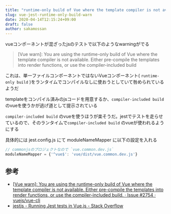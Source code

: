 ```yaml
---
title: "runtime-only build of Vue where the template compiler is not available"
slug: vue-jest-runtime-only-build-warn
date: 2020-04-14T12:15:24+09:00
draft: false
author: sakamossan
---
```


vueコンポーネントが混ざったjsのテストで以下のようなwarningがでる

> [Vue warn]: You are using the runtime-only build of Vue where the template compiler is not available. Either pre-compile the templates into render functions, or use the compiler-included build

これは、単一ファイルコンポーネントではないVueコンポーネント( `runtime-only build` )をランタイムでコンパイルなしに使おうとしていて咎められているようだ

templateをコンパイル済みのjsコードを用意するか、`compiler-included build` のvueを使うかが逃げ道として提示されている

`compiler-included build` のvueを使うほうが楽そうだ。jestでテストを走らせているので、そのランタイムで`compiler-included build` のvueが使われるようにする

具体的には jest.config.js にて moduleNameMapper に以下の設定を入れる

```js
// commonjsのプロジェクトなので `vue.common.dev.js`
moduleNameMapper = {'^vue$': 'vue/dist/vue.common.dev.js'}
```

## 参考

- [[Vue warn]: You are using the runtime-only build of Vue where the template compiler is not available. Either pre-compile the templates into render functions, or use the compiler-included build. · Issue #2754 · vuejs/vue-cli](https://github.com/vuejs/vue-cli/issues/2754)
- [jestjs - Running Jest tests in Vue.js - Stack Overflow](https://stackoverflow.com/questions/43154381/running-jest-tests-in-vue-js)



